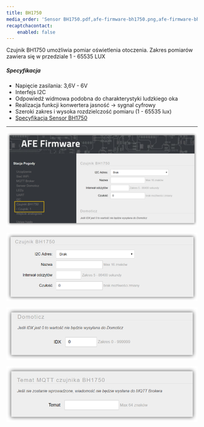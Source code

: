 ```yaml
---
title: BH1750
media_order: 'Sensor BH1750.pdf,afe-firmware-bh1750.png,afe-firmware-bh1750-mqtt.png,afe-firmware-bh1750-domoticz.png,afe-firmware-bh1750-czujnik.png'
recaptchacontact:
    enabled: false
---
```


Czujnik BH1750 umożliwia pomiar oświetlenia otoczenia. Zakres pomiarów zawiera się w przedziale 1 - 65535 LUX

##### Specyfikacja
* Napięcie zasilania: 3,6V - 6V
* Interfejs I2C
* Odpowiedź widmowa podobna do charakterystyki ludzkiego oka
* Realizacja funkcji konwertera jasność -> sygnal cyfrowy
* Szeroki zakres i wysoka rozdzielczość pomiaru (1 - 65535 lux)
* [Specyfikacja Sensor BH1750](Sensor%20BH1750.pdf)

---

![](afe-firmware-bh1750.png)

![](afe-firmware-bh1750-czujnik.png)

![](afe-firmware-bh1750-domoticz.png)

![](afe-firmware-bh1750-mqtt.png)